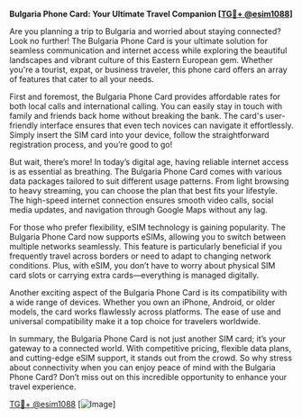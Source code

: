 **Bulgaria Phone Card: Your Ultimate Travel Companion [[TG💪+ @esim1088](https://t.me/s/esim1088)]**

Are you planning a trip to Bulgaria and worried about staying connected? Look no further! The Bulgaria Phone Card is your ultimate solution for seamless communication and internet access while exploring the beautiful landscapes and vibrant culture of this Eastern European gem. Whether you're a tourist, expat, or business traveler, this phone card offers an array of features that cater to all your needs.

First and foremost, the Bulgaria Phone Card provides affordable rates for both local calls and international calling. You can easily stay in touch with family and friends back home without breaking the bank. The card's user-friendly interface ensures that even tech novices can navigate it effortlessly. Simply insert the SIM card into your device, follow the straightforward registration process, and you’re good to go!

But wait, there’s more! In today’s digital age, having reliable internet access is as essential as breathing. The Bulgaria Phone Card comes with various data packages tailored to suit different usage patterns. From light browsing to heavy streaming, you can choose the plan that best fits your lifestyle. The high-speed internet connection ensures smooth video calls, social media updates, and navigation through Google Maps without any lag. 

For those who prefer flexibility, eSIM technology is gaining popularity. The Bulgaria Phone Card now supports eSIMs, allowing you to switch between multiple networks seamlessly. This feature is particularly beneficial if you frequently travel across borders or need to adapt to changing network conditions. Plus, with eSIM, you don’t have to worry about physical SIM card slots or carrying extra cards—everything is managed digitally.

Another exciting aspect of the Bulgaria Phone Card is its compatibility with a wide range of devices. Whether you own an iPhone, Android, or older models, the card works flawlessly across platforms. The ease of use and universal compatibility make it a top choice for travelers worldwide.

In summary, the Bulgaria Phone Card is not just another SIM card; it’s your gateway to a connected world. With competitive pricing, flexible data plans, and cutting-edge eSIM support, it stands out from the crowd. So why stress about connectivity when you can enjoy peace of mind with the Bulgaria Phone Card? Don’t miss out on this incredible opportunity to enhance your travel experience. 

[TG💪+ @esim1088](https://t.me/s/esim1088) [![Image](https://i.postimg.cc/Y0z9fWf4/image.png)]